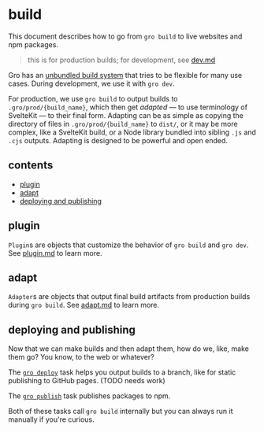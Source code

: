 # build

This document describes how to go from `gro build` to live websites and npm packages.

> this is for production builds; for development, see [dev.md](dev.md)

Gro has an [unbundled build system](dev.md)
that tries to be flexible for many use cases.
During development, we use it with `gro dev`.

For production, we use `gro build` to output builds to `.gro/prod/{build_name}`,
which then get _adapted_ — to use terminology of SvelteKit — to their final form.
Adapting can be as simple as copying
the directory of files in `.gro/prod/{build_name}` to `dist/`,
or it may be more complex, like a SvelteKit build,
or a Node library bundled into sibling `.js` and `.cjs` outputs.
Adapting is designed to be powerful and open ended.

## contents

- [plugin](#plugin)
- [adapt](#adapt)
- [deploying and publishing](#deploying-and-publishing)

## plugin

`Plugin`s are objects that customize the behavior of `gro build` and `gro dev`.
See [plugin.md](plugin.md) to learn more.

## adapt

`Adapter`s are objects that output final build artifacts from production builds during `gro build`.
See [adapt.md](adapt.md) to learn more.

## deploying and publishing

Now that we can make builds and then adapt them, how do we, like, make them go?
You know, to the web or whatever?

The [`gro deploy`](deploy.md) task helps you output builds to a branch,
like for static publishing to GitHub pages. (TODO needs work)

The [`gro publish`](publish.md) task publishes packages to npm.

Both of these tasks call `gro build` internally
but you can always run it manually if you're curious.
